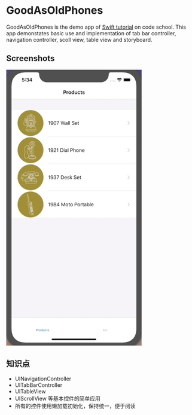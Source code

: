 GoodAsOldPhones
==========

GoodAsOldPhones is the demo app of [Swift tutorial](https://www.codeschool.com/courses/app-evolution-with-swift) on code school. This app demonstates basic use and implementation of tab bar controller, navigation controller, scoll view, table view and storyboard.

## Screenshots

![GoodAsOldPhones](./GoodAsOldPhones.gif)

## 知识点

- UINavigationController
- UITabBarController
- UITableView
- UIScrollView  等基本控件的简单应用
- 所有的控件使用懒加载初始化，保持统一，便于阅读